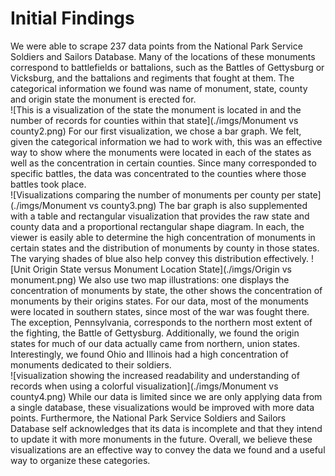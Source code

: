 # Initial Findings

We were able to scrape 237 data points from the National Park Service Soldiers and Sailors Database.  Many of the locations of these monuments correspond to battlefields or battalions, such as the Battles of Gettysburg or Vicksburg, and the battalions and regiments that fought at them.  The categorical information we found was name of monument, state, county and origin state the monument is erected for.  
![This is a visualization of the state the monument is located in and the number of records for counties within that state](./imgs/Monument vs county2.png)
For our first visualization, we chose a bar graph. We felt, given the categorical information we had to work with, this was an effective way to show where the monuments were located in each of the states as well as the concentration in certain counties.  Since many corresponded to specific battles, the data was concentrated to the counties where those battles took place.   
![Visualizations comparing the number of monuments per county per state](./imgs/Monument vs county3.png)
The bar graph is also supplemented with a table and rectangular visualization that provides the raw state and county data and a proportional rectangular shape diagram.  In each, the viewer is easily able to determine the high concentration of monuments in certain states and the distribution of monuments by county in those states.  The varying shades of blue also help convey this distribution effectively.
![Unit Origin State versus Monument Location State](./imgs/Origin vs monument.png)
We also use two map illustrations: one displays the concentration of monuments by state, the other shows the concentration of monuments by their origins states.  For our data, most of the monuments were located in southern states, since most of the war was fought there.  The exception, Pennsylvania, corresponds to the northern most extent of the fighting, the Battle of Gettysburg.  Additionally, we found the origin states for much of our data actually came from northern, union states.  Interestingly, we found Ohio and Illinois had a high concentration of monuments dedicated to their soldiers.  
![visualization showing the increased readability and understanding of records when using a colorful visualization](./imgs/Monument vs county4.png)
While our data is limited since we are only applying data from a single database, these visualizations would be improved with more data points.  Furthermore, the National Park Service Soldiers and Sailors Database self acknowledges that its data is incomplete and that they intend to update it with more monuments in the future.  Overall, we believe these visualizations are an effective way to convey the data we found and a useful way to organize these categories.
